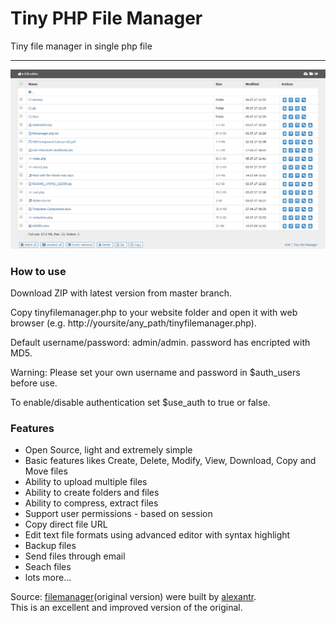 # Tiny PHP File Manager
Tiny file manager in single php file
<hr>
<img src="tinyfilemanager.jpg" alt="H3k | Tiny File Manager">
<h3>How to use</h3>

Download ZIP with latest version from master branch.

Copy tinyfilemanager.php to your website folder and open it with web browser (e.g. http://yoursite/any_path/tinyfilemanager.php).

Default username/password: admin/admin. password has encripted with MD5.

Warning: Please set your own username and password in $auth_users before use.

To enable/disable authentication set $use_auth to true or false.

<h3>Features</h3>
<ul>
<li>Open Source, light and extremely simple</li>
<li>Basic features likes Create, Delete, Modify, View, Download, Copy and Move files </li>
<li>Ability to upload multiple files</li>
<li>Ability to create folders and files</li>
<li>Ability to compress, extract files</li>
<li>Support user permissions - based on session</li>
<li>Copy direct file URL</li>
<li>Edit text file formats using advanced editor with syntax highlight</li>
<li>Backup files</li>
<li>Send files through email</li>
<li>Seach files</li>
<li>lots more...</li>
</ul>

Source: <a target="_balnk" href="https://github.com/alexantr/filemanager">filemanager</a>(original version) were built by <a href="https://github.com/alexantr" target="_balnk">alexantr</a>.<br>
This is an excellent and improved version of the original.
